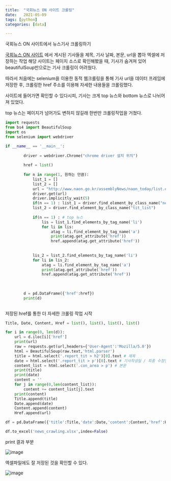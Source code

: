 ```yaml
---
title:  "국회뉴스 ON 사이트 크롤링"
date:   2021-05-09
tags: [python]
categories: [data]

---
```


국회뉴스 ON 사이트에서 뉴스기사 크롤링하기

[국회뉴스 ON 사이트][국회뉴스 ON 사이트] 에서 게시된 기사들을 제목, 기사 날짜, 본문, url을 뽑아 엑셀에 저장하는 작업
해당 사이트는 페이지 소스로 확인해봤을 때, 기사가 숨겨져 있어 beautifulSoup만으로는 기사 크롤링이 어려웠다.

따라서 처음에는 selenium을 이용한 동적 웹크롤링을 통해 기사 url을 데이터 프레임에 저장한 후, 크롤링한 href 주소를 이용해 자세한 내용들을 크롤링했다.

사이트에 들어가면 확인할 수 있다시피, 기사는 크게 top 뉴스와 bottom 뉴스로 나뉘어져 있었다.

top 뉴스는 페이지가 넘어가도 변하지 않길래 한번만 크롤링작업을 거쳤다.

```python
import requests
from bs4 import BeautifulSoup
import os
from selenium import webdriver

if __name__ == '__main__':
        
        driver = webdriver.Chrome("chrome driver 설치 위치")
                 
        href = list()
        
        for n in range(1, 원하는 만큼):
            list_1 = []
            list_2 = []
            url = "http://www.naon.go.kr/assemblyNews/naon_today/list.do?pageNo="+str(n)
            driver.get(url) 
            driver.implicitly_wait(5)
            if(n == 1) : list_1 = driver.find_element_by_class_name("news_list") # top 뉴스
            list_2 = driver.find_element_by_class_name("tit_list")
            
            if(n == 1) : # top 뉴스
                lis = list_1.find_elements_by_tag_name('li')
                for li in lis:
                    atag = li.find_element_by_tag_name('a')
                    print(atag.get_attribute('href'))
                    href.append(atag.get_attribute('href'))
            
            
            lis_2 = list_2.find_elements_by_tag_name('li')
            for li in lis_2:
                atag = li.find_element_by_tag_name('a')
                print(atag.get_attribute('href'))
                href.append(atag.get_attribute('href'))
           
            
        
        d = pd.DataFrame({'href':href})    
        print(d)
       
```

저장된 href를 통한 더 자세한 크롤링 작업 시작

```python
Title, Date, Content, Href = list(), list(), list(), list()

for i in range(0, len(d)):
    url = d.iloc[i]['href']
    print(url)
    raw = requests.get(url,headers={'User-Agent':'Mozilla/5.0'})
    html = BeautifulSoup(raw.text,'html.parser')
    title = html.select('.report_tit > h2')[0].text # 제목
    date = html.select('.report_tit > p')[0].text # 기사작성일 / 최종 수정일
    content_list = html.select('.con_area > p') # 본문
    print(title)
    print(date)
    content = ''
    for j in range(0,len(content_list)):
        content += content_list[j].text
    print(content)
    Title.append(title)
    Date.append(date)
    Content.append(content)
    Href.append(url)

df = pd.DataFrame({'title':Title,'date':Date,'content':Content,'href':Href})

df.to_excel('news_crawling.xlsx',index=False)    

```

print 결과 부분 

![image](https://user-images.githubusercontent.com/58428675/117567392-2c34ca80-b0f7-11eb-8327-671c61505d73.png)

엑셀파일에도 잘 저장된 것을 확인할 수 있다.

![image](https://user-images.githubusercontent.com/58428675/117567445-656d3a80-b0f7-11eb-97e4-4799deea56a8.png)

[국회뉴스 ON 사이트]: http://www.naon.go.kr/assemblyNews/naon_today/list.do
